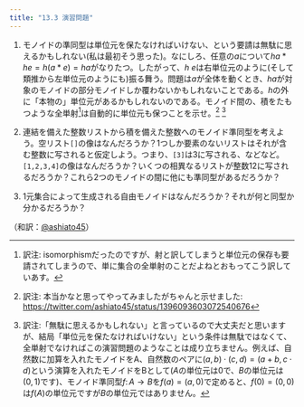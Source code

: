 ```yaml
---
title: "13.3 演習問題"
---
```


1. モノイドの準同型は単位元を保たなければいけない、という要請は無駄に思えるかもしれない(私は最初そう思った)。なにしろ、任意の$a$について$h a * h e = h (a * e) = h a$がなりたつ。したがって、$h~e$は右単位元のように(そして類推から左単位元のようにも)振る舞う。問題は$a$が全体を動くとき、$h a$が対象のモノイドの部分モノイドしか覆わないかもしれないことである。$h$の外に「本物の」単位元があるかもしれないのである。モノイド間の、積をたもつような全単射[^1]は自動的に単位元も保つことを示せ。[^2] [^3]

2. 連結を備えた整数リストから積を備えた整数へのモノイド準同型を考えよう。空リスト`[]`の像はなんだろうか？1つしか要素のないリストはそれが含む整数に写されると仮定しよう。つまり、`[3]`は3に写される、などなど。`[1,2,3,4]`の像はなんだろうか？いくつの相異なるリストが整数12に写されるだろうか？これら2つのモノイドの間に他にも準同型があるだろうか？

3. 1元集合によって生成される自由モノイドはなんだろうか？それが何と同型か分かるだろうか？

[^1]: 訳注: isomorphismだったのですが、射と訳してしまうと単位元の保存も要請されてしまうので、単に集合の全単射のことだよねとおもってこう訳していあす。
[^2]: 訳注: 本当かなと思ってやってみましたがちゃんと示せました: https://twitter.com/ashiato45/status/1396093603072540676
[^3]: 訳注:「無駄に思えるかもしれない」と言っているので大丈夫だと思いますが、結局「単位元を保たなければいけない」という条件は無駄ではなくて、全単射でなければこの演習問題のようなことは成り立ちません。例えば、自然数に加算を入れたモノイドをA、自然数のペアに$(a, b)\cdot (c, d) = (a+b, c\cdot d)$という演算を入れたモノイドをBとして($A$の単位元は0で、$B$の単位元は$(0, 1)$です)、モノイド準同型$f\colon A\to B$を$f(a)=(a, 0)$で定めると、$f(0)=(0, 0)$は$f(A)$の単位元ですが$B$の単位元ではありません。

（和訳：[@ashiato45](https://twitter.com/ashiato45)）
